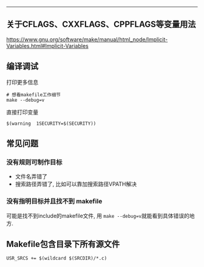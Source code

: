 ---

## 关于CFLAGS、CXXFLAGS、CPPFLAGS等变量用法

https://www.gnu.org/software/make/manual/html_node/Implicit-Variables.html#Implicit-Variables

## 编译调试

打印更多信息

```
# 想看makefile工作细节
make --debug=v
```

直接打印变量

```
$(warning  1SECURITY=$(SECURITY)) 
```

## 常见问题

### 没有规则可制作目标

* 文件名弄错了
* 搜索路径弄错了, 比如可以靠加搜索路径VPATH解决

### 没有指明目标并且找不到 makefile

可能是找不到include的makefile文件, 用 `make --debug=v`就能看到具体错误的地方.



## Makefile包含目录下所有源文件

```
USR_SRCS += $(wildcard $(SRCDIR)/*.c)
```


